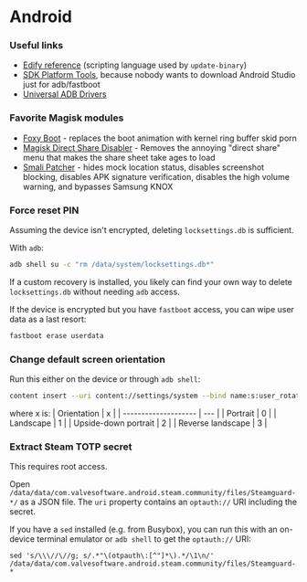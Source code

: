 # Android

### Useful links
- [Edify reference](https://source.android.com/devices/tech/ota/nonab/inside_packages)
  (scripting language used by `update-binary`)
- [SDK Platform Tools](https://developer.android.com/studio/releases/platform-tools),
  because nobody wants to download Android Studio just for adb/fastboot
- [Universal ADB Drivers](https://adb.clockworkmod.com/)

### Favorite Magisk modules
- [Foxy Boot](https://github.com/Magisk-Modules-Repo/foxy-boot) - replaces the
  boot animation with kernel ring buffer skid porn
- [Magisk Direct Share Disabler](https://github.com/AndroPlus-org/magisk-module-direct-share-disabler) -
  Removes the annoying "direct share" menu that makes the share sheet take ages
  to load
- [Smali Patcher](https://forum.xda-developers.com/apps/magisk/module-smali-patcher-0-7-t3680053) -
  hides mock location status, disables screenshot blocking, disables APK
  signature verification, disables the high volume warning, and bypasses Samsung
  KNOX

### Force reset PIN
Assuming the device isn't encrypted, deleting `locksettings.db` is sufficient.

With `adb`:
```sh
adb shell su -c "rm /data/system/locksettings.db*"
```

If a custom recovery is installed, you likely can find your own way to delete
`locksettings.db` without needing `adb` access.

If the device is encrypted but you have `fastboot` access, you can wipe user
data as a last resort:
```sh
fastboot erase userdata
```

### Change default screen orientation
Run this either on the device or through `adb shell`:
```sh
content insert --uri content://settings/system --bind name:s:user_rotation --bind value:i:x
```
where x is:
| Orientation          |  x  |
| -------------------- | --- |
| Portrait             |  0  |
| Landscape            |  1  |
| Upside-down portrait |  2  |
| Reverse landscape    |  3  |

### Extract Steam TOTP secret
This requires root access.

Open `/data/data/com.valvesoftware.android.steam.community/files/Steamguard-*/`
as a JSON file. The `uri` property contains an `optauth://` URI including the
secret.

If you have a `sed` installed (e.g. from Busybox), you can run this with an
on-device terminal emulator or `adb shell` to get the `optauth://` URI:
```shell
sed 's/\\\//\//g; s/.*"\(otpauth\:[^"]*\).*/\1\n/' /data/data/com.valvesoftware.android.steam.community/files/Steamguard-*
```
